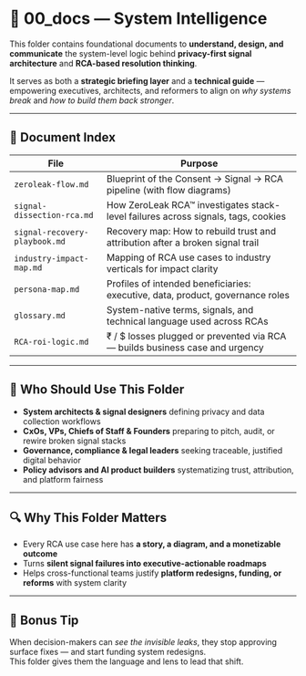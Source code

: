 # 📂 00_docs — System Intelligence

This folder contains foundational documents to **understand, design, and communicate** the system-level logic behind **privacy-first signal architecture** and **RCA-based resolution thinking**.

It serves as both a **strategic briefing layer** and a **technical guide** — empowering executives, architects, and reformers to align on *why systems break* and *how to build them back stronger*.

---

## 📑 Document Index

| File | Purpose |
|------|---------|
| `zeroleak-flow.md` | Blueprint of the Consent → Signal → RCA pipeline (with flow diagrams) |
| `signal-dissection-rca.md` | How ZeroLeak RCA™ investigates stack-level failures across signals, tags, cookies |
| `signal-recovery-playbook.md` | Recovery map: How to rebuild trust and attribution after a broken signal trail |
| `industry-impact-map.md` | Mapping of RCA use cases to industry verticals for impact clarity |
| `persona-map.md` | Profiles of intended beneficiaries: executive, data, product, governance roles |
| `glossary.md` | System-native terms, signals, and technical language used across RCAs |
| `RCA-roi-logic.md` | ₹ / $ losses plugged or prevented via RCA — builds business case and urgency |

---

## 🎯 Who Should Use This Folder

- **System architects & signal designers** defining privacy and data collection workflows  
- **CxOs, VPs, Chiefs of Staff & Founders** preparing to pitch, audit, or rewire broken signal stacks  
- **Governance, compliance & legal leaders** seeking traceable, justified digital behavior  
- **Policy advisors and AI product builders** systematizing trust, attribution, and platform fairness  

---

## 🔍 Why This Folder Matters

- Every RCA use case here has **a story, a diagram, and a monetizable outcome**
- Turns **silent signal failures into executive-actionable roadmaps**
- Helps cross-functional teams justify **platform redesigns, funding, or reforms** with system clarity

---

## 🧠 Bonus Tip

When decision-makers can *see the invisible leaks*, they stop approving surface fixes — and start funding system redesigns.  
This folder gives them the language and lens to lead that shift.
